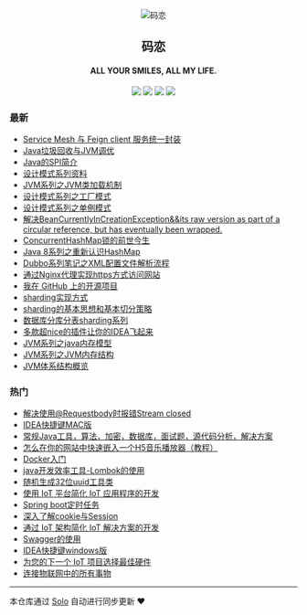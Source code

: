 <p align="center"><img alt="码恋" src="https://img.hacpai.com/file/2019/05/icon-3374e543.png"></p><h2 align="center">
码恋
</h2>

<h4 align="center">ALL YOUR SMILES, ALL MY LIFE.</h4>
<p align="center"><a title="码恋" target="_blank" href="https://github.com/wangning1018/solo-blog"><img src="https://img.shields.io/github/last-commit/wangning1018/solo-blog.svg?style=flat-square&color=FF9900"></a>
<a title="GitHub repo size in bytes" target="_blank" href="https://github.com/wangning1018/solo-blog"><img src="https://img.shields.io/github/repo-size/wangning1018/solo-blog.svg?style=flat-square"></a>
<a title="Solo Version" target="_blank" href="https://github.com/b3log/solo/releases"><img src="https://img.shields.io/badge/solo-3.6.7-f1e05a.svg?style=flat-square&color=blueviolet"></a>
<a title="Hits" target="_blank" href="https://github.com/b3log/hits"><img src="https://hits.b3log.org/wangning1018/solo-blog.svg"></a></p>

### 最新

* [Service Mesh 与 Feign client 服务统一封装](https://aysaml.com/articles/2019/11/12/1573552790020.html)
* [Java垃圾回收与JVM调优](https://aysaml.com/articles/2019/10/19/1571482787072.html)
* [Java的SPI简介](https://aysaml.com/articles/2019/10/18/1571392382274.html)
* [设计模式系列资料](https://aysaml.com/articles/2019/10/17/1571296056181.html)
* [JVM系列之JVM类加载机制](https://aysaml.com/articles/2019/10/15/1571141911966.html)
* [设计模式系列之工厂模式](https://aysaml.com/articles/2019/10/14/1571053845203.html)
* [设计模式系列之单例模式](https://aysaml.com/articles/2019/10/14/1571040307396.html)
* [解决BeanCurrentlyInCreationException&&its raw version as part of a circular reference, but has eventually been wrapped.](https://aysaml.com/articles/2019/10/12/1570874240846.html)
* [ConcurrentHashMap锁的前世今生](https://aysaml.com/articles/2019/10/08/1570531723657.html)
* [Java 8系列之重新认识HashMap](https://aysaml.com/articles/2019/10/08/1570516580009.html)
* [Dubbo系列笔记之XML配置文件解析流程](https://aysaml.com/articles/2019/09/18/1568797105593.html)
* [通过Nginx代理实现https方式访问网站](https://aysaml.com/articles/2019/09/18/1568791365834.html)
* [我在 GitHub 上的开源项目](https://aysaml.com/my-github-repos)
* [sharding实现方式](https://aysaml.com/articles/2019/08/23/1566531987673.html)
* [sharding的基本思想和基本切分策略](https://aysaml.com/articles/2019/08/22/1566464095700.html)
* [数据库分库分表sharding系列](https://aysaml.com/articles/2019/08/19/1566210000036.html)
* [多款超nice的插件让你的IDEA飞起来](https://aysaml.com/articles/2019/08/19/1566208316096.html)
* [JVM系列之java内存模型](https://aysaml.com/articles/2019/06/05/1559715975334.html)
* [JVM系列之JVM内存结构](https://aysaml.com/articles/2019/05/29/1559110466401.html)
* [JVM体系结构概览](https://aysaml.com/articles/2019/05/28/1559035515379.html)

### 热门

* [解决使用@Requestbody时报错Stream closed](https://aysaml.com/articles/2019/05/15/1557888345020.html)
* [IDEA快捷键MAC版](https://aysaml.com/articles/2019/04/30/1556626216310.html)
* [常规Java工具，算法，加密，数据库，面试题，源代码分析，解决方案](https://aysaml.com/articles/2019/04/30/1556624894280.html)
* [怎么在你的网站中快速嵌入一个H5音乐播放器（教程）](https://aysaml.com/articles/2019/05/09/1557393001564.html)
* [Docker入门](https://aysaml.com/articles/2019/05/05/1557047898603.html)
* [java开发效率工具-Lombok的使用](https://aysaml.com/articles/2019/05/05/1557055419936.html)
* [随机生成32位uuid工具类](https://aysaml.com/articles/2019/05/05/1557041792956.html)
* [使用 IoT 平台简化 IoT 应用程序的开发](https://aysaml.com/articles/2019/04/30/1556619696349.html)
* [Spring boot定时任务](https://aysaml.com/articles/2019/05/05/1557030350612.html)
* [深入了解cookie与Session](https://aysaml.com/articles/2019/05/06/1557111034305.html)
* [通过 IoT 架构简化 IoT 解决方案的开发](https://aysaml.com/articles/2019/04/30/1556611948221.html)
* [Swagger的使用](https://aysaml.com/articles/2019/05/05/1557027691074.html)
* [IDEA快捷键windows版](https://aysaml.com/articles/2019/04/30/1556625807902.html)
* [为您的下一个 IoT 项目选择最佳硬件](https://aysaml.com/articles/2019/04/30/1556616771775.html)
* [连接物联网中的所有事物](https://aysaml.com/articles/2019/04/30/1556616509606.html)



---

本仓库通过 [Solo](https://github.com/b3log/solo) 自动进行同步更新 ❤️ 